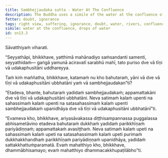 ```yaml
---
title: Sambhejjaudaka sutta - Water At The Confluence
description: The Buddha uses a simile of the water at the confluence of great rivers to illustrate the extent of suffering that is exhausted and overcome by a disciple of the noble ones who has attained right view.
fetter: doubt, ignorance
tags: right view, suffering, ignorance, doubt, water, rivers, confluence sn, sn12-21, sn13
simile: water at the confluence, drops of water
id: sn13.3
---
```


Sāvatthiyaṁ viharati.

“Seyyathāpi, bhikkhave, yatthimā mahānadiyo saṁsandanti samenti, seyyathidaṁ— gaṅgā yamunā aciravatī sarabhū mahī, tato puriso dve vā tīṇi vā udakaphusitāni uddhareyya.

Taṁ kiṁ maññatha, bhikkhave, katamaṁ nu kho bahutaraṁ, yāni vā dve vā tīṇi vā udakaphusitāni ubbhatāni yaṁ vā sambhejjaudakan”ti?

“Etadeva, bhante, bahutaraṁ yadidaṁ sambhejjaudakaṁ; appamattakāni dve vā tīṇi vā udakaphusitāni ubbhatāni. Neva satimaṁ kalaṁ upenti na sahassimaṁ kalaṁ upenti na satasahassimaṁ kalaṁ upenti sambhejjaudakaṁ upanidhāya dve vā tīṇi vā udakaphusitāni ubbhatānī”ti.

“Evameva kho, bhikkhave, ariyasāvakassa diṭṭhisampannassa puggalassa abhisametāvino etadeva bahutaraṁ dukkhaṁ yadidaṁ parikkhīṇaṁ pariyādiṇṇaṁ; appamattakaṁ avasiṭṭhaṁ. Neva satimaṁ kalaṁ upeti na sahassimaṁ kalaṁ upeti na satasahassimaṁ kalaṁ upeti purimaṁ dukkhakkhandhaṁ parikkhīṇaṁ pariyādiṇṇaṁ upanidhāya, yadidaṁ sattakkhattuṁparamatā. Evaṁ mahatthiyo kho, bhikkhave, dhammābhisamayo; evaṁ mahatthiyo dhammacakkhupaṭilābho”ti.